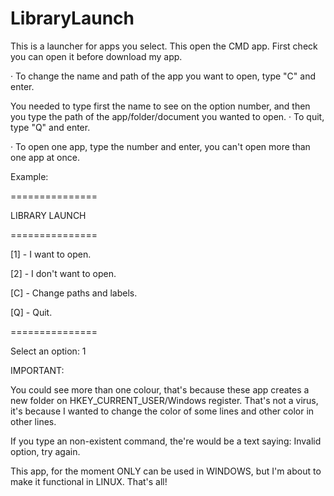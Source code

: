 # LibraryLaunch
This is a launcher for apps you select. This open the CMD app. First check you can open it before download my app.

· To change the name and path of the app you want to open, type "C" and enter.

You needed to type first the name to see on the option number, and then you type the path of the app/folder/document you wanted to open.
· To quit, type "Q" and enter.

· To open one app, type the number and enter, you can't open more than one app at once.

Example:

===============

LIBRARY LAUNCH

===============

[1] - I want to open.

[2] - I don't want to open.

[C] - Change paths and labels.

[Q] - Quit.

===============

Select an option: 1

IMPORTANT:

You could see more than one colour, that's because these app creates a new folder on HKEY_CURRENT_USER/Windows register. That's not a virus, it's because I wanted to change the color of some lines and other color in other lines.

If you type an non-existent command, the're would be a text saying: Invalid option, try again.

This app, for the moment ONLY can be used in WINDOWS, but I'm about to make it functional in LINUX.
That's all!
